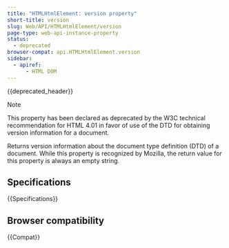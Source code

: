 ```yaml
---
title: "HTMLHtmlElement: version property"
short-title: version
slug: Web/API/HTMLHtmlElement/version
page-type: web-api-instance-property
status:
  - deprecated
browser-compat: api.HTMLHtmlElement.version
sidebar:
  - apiref:
      - HTML DOM
---
```


{{deprecated_header}}

> [!NOTE]
> This property has been declared as deprecated by the W3C technical recommendation for HTML 4.01 in favor of use of the DTD for obtaining version information for a document.

Returns version information about the document type definition (DTD) of a document. While this property is recognized by Mozilla, the return value for this property is always an empty string.

## Specifications

{{Specifications}}

## Browser compatibility

{{Compat}}
